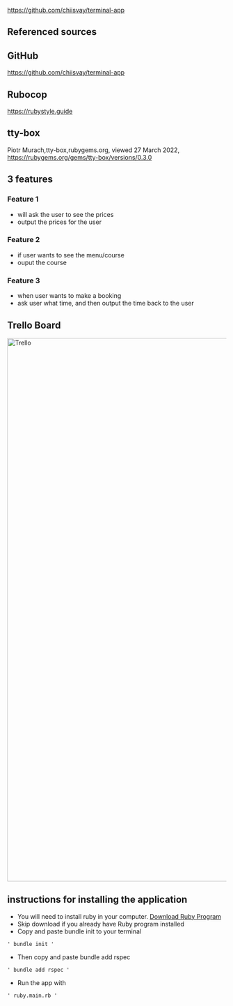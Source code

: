 https://github.com/chiisvay/terminal-app

## Referenced sources

## GitHub
https://github.com/chiisvay/terminal-app

## Rubocop 
https://rubystyle.guide
## tty-box
Piotr Murach,tty-box,rubygems.org, viewed 27 March 2022, <https://rubygems.org/gems/tty-box/versions/0.3.0>

## 3 features
### Feature 1
 - will ask the user to see the prices
 - output the prices for the user

### Feature 2
- if user wants to see the menu/course
- ouput the course 

### Feature 3
- when user wants to make a booking
- ask user what time, and then output the time back to the user

## Trello Board
<img width="1246" alt="Trello" src="https://user-images.githubusercontent.com/98688318/161439583-9eec5a22-0f6b-4e06-8aa5-1c02b7d5b567.png">

## instructions for installing the application
- You will need to install ruby in your computer. [Download Ruby Program](https://www.ruby-lang.org/en/downloads/)
- Skip download if you already have Ruby program installed
- Copy and paste bundle init to your terminal
 
```  
' bundle init '
````
- Then copy and paste bundle add rspec 
```
' bundle add rspec '
```
- Run the app with
```
' ruby.main.rb '
```



